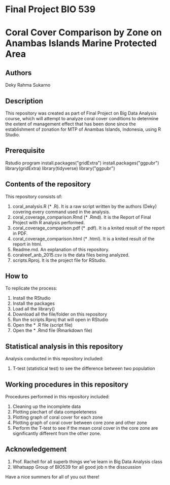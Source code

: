 # Final Project BIO 539
# Coral Cover Comparison by Zone on Anambas Islands Marine Protected Area
## Authors
Deky Rahma Sukarno

## Description
This repository was created as part of Final Project on Big Data Analysis course, which will attempt to analyze coral cover conditions to determine the extent of management effect that has been done since the establishment of zonation for MTP of Anambas Islands, Indonesia, using R Studio.

## Prerequisite
Rstudio program
install.packages("gridExtra")
install.packages("ggpubr")
library(gridExtra)
library(tidyverse)
library("ggpubr")

## Contents of the repository
This repository consists of:
1. coral_analysis.R (* .R). It is a raw script written by the authors (Deky) covering every command used in the analysis.
2. coral_coverage_comparison.Rmd (* .Rmd). It is the Report of Final Project with R analysis performed.
3. coral_coverage_comparison.pdf (* .pdf). It is a knited result of the report in PDF.
4. coral_coverage_comparison.html (* .html). It is a knited result of the report in html.
5. Readme.md. An explanation of this repository.
6. coralreef_anb_2015.csv is the data files being analyzed.
7. scripts.Rproj. It is the project file for RStudio.

## How to
To replicate the process:
1. Install the RStudio
2. Install the packages
3. Load all the library()
4. Download all the file/folder on this repository
5. Run the scripts.Rproj that will open in RStudio
6. Open the * .R file (script file) 
7. Open the * .Rmd file (Rmarkdown file)

## Statistical analysis in this repository
Analysis conducted in this repository included:
1. T-test (statistical test) to see the difference between two population

## Working procedures in this repository
Procedures performed in this repository included:
1. Cleaning up the incomplete data  
2. Plotting piechart of data compeleteness
3. Plotting graph of coral cover for each zone
4. Plotting graph of coral cover between core zone and other zone
6. Perform the T-test to see if the mean coral cover in the core zone are significantly different from the other zone. 


## Acknowledgement
1. Prof. Rachell for all superb things we've learn in Big Data Analysis class
2. Whatsapp Group of BIO539 for all good job n the disscussion

Have a nice summers for all of you out there!
